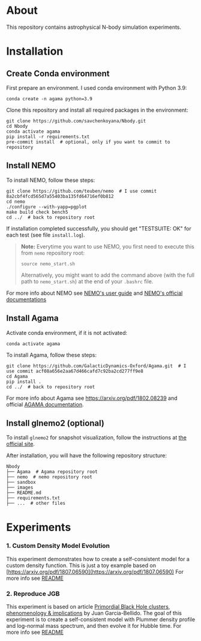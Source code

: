 # About

This repository contains astrophysical N-body simulation experiments.

# Installation

## Create Conda environment

First prepare an environment. I used conda environment with Python 3.9:

```shell
conda create -n agama python=3.9
```

Clone this repository and install all required packages in the environment:

```shell
git clone https://github.com/savchenkoyana/Nbody.git
cd Nbody
conda activate agama
pip install -r requirements.txt
pre-commit install  # optional, only if you want to commit to repository
```

## Install NEMO

To install NEMO, follow these steps:

```shell
git clone https://github.com/teuben/nemo  # I use commit 8a2cbf4fcd565d7a55403ba135fd64716ef0b812
cd nemo
./configure --with-yapp=pgplot
make build check bench5
cd ../  # back to repository root
```

If installation completed successfully, you should get "TESTSUITE: OK" for each test (see file `install.log`).

> **Note:** Everytime you want to use NEMO, you first need to execute this from `nemo` repository root:
>
> ```shell
> source nemo_start.sh
> ```
>
> Alternatively, you might want to add the command above (with the full path to `nemo_start.sh`) at the end of your `.bashrc` file.

For more info about NEMO see [NEMO's user guide](https://astronemo.readthedocs.io/en/latest/) and [NEMO's official documentations](https://teuben.github.io/nemo/man_html/whatis.html)

## Install Agama

Activate conda environment, if it is not activated:

```shell
conda activate agama
```

To install Agama, follow these steps:

```shell
git clone https://github.com/GalacticDynamics-Oxford/Agama.git  # I use commit acf08a656e2aa67d466cafd7c92ba2cd277ff9e8
cd Agama
pip install .
cd ../  # back to repository root
```

For more info about Agama see https://arxiv.org/pdf/1802.08239 and official [AGAMA documentation](https://github.com/GalacticDynamics-Oxford/Agama/blob/master/doc/reference.pdf).

## Install glnemo2 (optional)

To install `glnemo2` for snapshot visualization, follow the instructions at [the official site](https://projets.lam.fr/projects/glnemo2/wiki/download).

After installation, you will have the following repository structure:

```shell
Nbody
├── Agama  # Agama repository root
├── nemo  # nemo repository root
├── sandbox
├── images
├── README.md
├── requirements.txt
├── ...  # other files
```

# Experiments

### 1. Custom Density Model Evolution

This experiment demonstrates how to create a self-consistent model for a custom density function.
This is just a toy example based on [https://arxiv.org/pdf/1807.06590](https://arxiv.org/pdf/1807.06590)
For more info see [README](1.%20Custom%20Density%20Model%20Evolution/README.md)

### 2. Reproduce JGB

This experiment is based on article [Primordial Black Hole clusters, phenomenology & implications](https://arxiv.org/pdf/2405.06391v1) by Juan Garcia-Bellido.
The goal of this experiment is to create a self-consistent model with Plummer density profile and log-normal mass spectrum, and then evolve it for Hubble time.
For more info see [README](2.%20Reproduce%20JGB/README.md)
